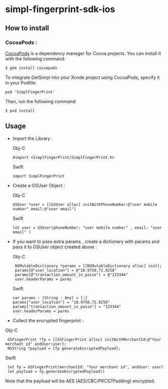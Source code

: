 # simpl-fingerprint-sdk-ios


## How to install

### CocoaPods :
[CocoaPods](https://cocoapods.org/) is a dependency manager for Cocoa projects. You can install it with the following command:

 ````
 $ gem install cocoapods
 ````
To integrate GetSimpl into your Xcode project using CocoaPods, specify it in your Podfile: 

 ````
 pod 'SimplFingerPrint'
 ````

Then, run the following command:

 ````
 $ pod install
 ````

## Usage

* Import the Library :

   Obj-C 
   
	````
	#import <SimplFingerPrint/SimplFingerPrint.h> 
	````
  Swift 
	
	````
	import SimplFingerPrint
	````
	
* Create a GSUser Object :

   Obj-C 
    
    ````
    GSUser *user = [[GSUser alloc] initWithPhoneNumber:@"user mobile number" email:@"user email"]
    ````
   Swift
   
   ````
   let user = GSUser(phoneNumber: "user mobile number" , email: "user email" )
   ````
   
 * If you want to pass extra params , create a dictionary with params and pass it to GSUser object created above :

   Obj-C
   
   ````
    NSMutableDictionary *params = [[NSMutableDictionary alloc] init];
    params[@"user_location"] = @"18.9750,72.8258"
    params[@"transaction_amount_in_paise"] = @"123344"
    user.headerParams = parms
   ````
   
   Swift
 
   ````
   var params : [String : Any] = [:]
   params["user_location"] = "18.9750,72.8258"
   params["transaction_amount_in_paise"] = "123344"
   user.headerParams = parms
   ````
   
  * Collect the encrypted fingerprint : 
   
   Obj-C
   
   ````
    GSFingerPrint *fp = [[GSFingerPrint alloc] initWithMerchantId:@"Your merchant id" andUser:user];
    NSString *payload = [fp generateEncryptedPayload];
   ````
   Swift
   
   ````
    let fp = GSFingerPrint(merchantId: "Your merchant id", andUser: user)
    let payload = fp.generateEncryptedPayload()    
   ````
 
  Note that the payload will be AES (AES/CBC/PKCS7Padding) encrypted.

 
